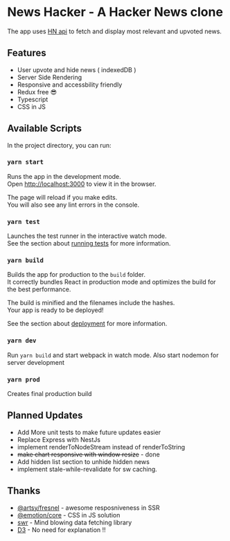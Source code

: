 # News Hacker - A Hacker News clone

The app uses [HN api](https://hn.algolia.com/api) to fetch and display most relevant and upvoted news.

## Features

- User upvote and hide news ( indexedDB )
- Server Side Rendering
- Responsive and accessbility friendly
- Redux free 😎
- Typescript
- CSS in JS

## Available Scripts

In the project directory, you can run:

### `yarn start`

Runs the app in the development mode.<br />
Open [http://localhost:3000](http://localhost:3000) to view it in the browser.

The page will reload if you make edits.<br />
You will also see any lint errors in the console.

### `yarn test`

Launches the test runner in the interactive watch mode.<br />
See the section about [running tests](https://facebook.github.io/create-react-app/docs/running-tests) for more information.

### `yarn build`

Builds the app for production to the `build` folder.<br />
It correctly bundles React in production mode and optimizes the build for the best performance.

The build is minified and the filenames include the hashes.<br />
Your app is ready to be deployed!

See the section about [deployment](https://facebook.github.io/create-react-app/docs/deployment) for more information.

### `yarn dev`

Run `yarn build` and start webpack in watch mode. Also start nodemon for server development

### `yarn prod`

Creates final production build

## Planned Updates

- Add More unit tests to make future updates easier
- Replace Express with NestJs
- implement renderToNodeStream instead of renderToString
- ~~make chart responsive with window resize~~ - done
- Add hidden list section to unhide hidden news
- implement stale-while-revalidate for sw caching.

## Thanks

- [@artsy/fresnel](https://github.com/artsy/fresnel) - awesome resposniveness in SSR
- [@emotion/core](https://emotion.sh/docs/introduction) - CSS in JS solution
- [swr](https://swr.vercel.app/) - Mind blowing data fetching library
- [D3](https://d3js.org/) - No need for explanation !!
